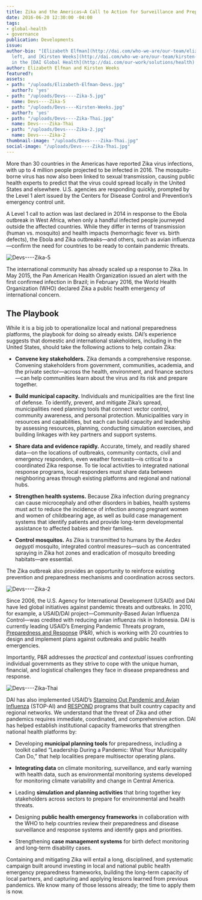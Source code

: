 ```yaml
---
title: Zika and the Americas—A Call to Action for Surveillance and Preparedness
date: 2016-06-20 12:30:00 -04:00
tags:
- global-health
- governance
publication: Developments
issue: 
author-bio: "[Elizabeth Elfman](http://dai.com/who-we-are/our-team/elizabeth-elfman),
  left, and [Kirsten Weeks](http://dai.com/who-we-are/our-team/kirsten-weeks) work
  in the [DAI Global Health](http://dai.com/our-work/solutions/health) team."
author: Elizabeth Elfman and Kirsten Weeks
featured?: 
assets:
- path: "/uploads/Elizabeth-Elfman-Devs.jpg"
  author?: 'yes'
- path: "/uploads/Devs----Zika-5.jpg"
  name: Devs----Zika-5
- path: "/uploads/Devs----Kirsten-Weeks.jpg"
  author?: 'yes'
- path: "/uploads/Devs----Zika-Thai.jpg"
  name: Devs----Zika-Thai
- path: "/uploads/Devs----Zika-2.jpg"
  name: Devs----Zika-2
thumbnail-image: "/uploads/Devs----Zika-Thai.jpg"
social-image: "/uploads/Devs----Zika-Thai.jpg"
---
```


More than 30 countries in the Americas have reported Zika virus infections, with up to 4 million people projected to be infected in 2016. The mosquito-borne virus has now also been linked to sexual transmission, causing public health experts to predict that the virus could spread locally in the United States and elsewhere. U.S. agencies are responding quickly, prompted by the Level 1 alert issued by the Centers for Disease Control and Prevention’s emergency control unit. 




A Level 1 call to action was last declared in 2014 in response to the Ebola outbreak in West Africa, when only a handful infected people journeyed outside the affected countries. While they differ in terms of transmission (human vs. mosquito) and health impacts (hemorrhagic fever vs. birth defects), the Ebola and Zika outbreaks—and others, such as avian influenza—confirm the need for countries to be ready to contain pandemic threats. 

![Devs----Zika-5](/uploads/Devs----Zika-5.jpg "Brazil mobilizes its ZIKAZERO education campaign in February 2016. (Photo: Brazil Ministry of Cities.)") 

The international community has already scaled up a response to Zika. In May 2015, the Pan American Health Organization issued an alert with the first confirmed infection in Brazil; in February 2016, the World Health Organization (WHO) declared Zika a public health emergency of international concern.  

## The Playbook

While it is a big job to operationalize local and national preparedness platforms, the playbook for doing so already exists. DAI’s experience suggests that domestic and international stakeholders, including in the United States, should take the following actions to help contain Zika:

* **Convene key stakeholders.** Zika demands a comprehensive response. Convening stakeholders from government, communities, academia, and the private sector—across the health, environment, and finance sectors—can help communities learn about the virus and its risk and prepare together. 

* **Build municipal capacity.** Individuals and municipalities are the first line of defense. To identify, prevent, and mitigate Zika’s spread, municipalities need planning tools that connect vector control, community awareness, and personal protection. Municipalities vary in resources and capabilities, but each can build capacity and leadership by assessing resources, planning, conducting simulation exercises, and building linkages with key partners and support systems. 

* **Share data and evidence rapidly.** Accurate, timely, and readily shared data—on the locations of outbreaks, community contacts, civil and emergency responders, even weather forecasts—is critical to a coordinated Zika response. To tie local activities to integrated national response programs, local responders must share data between neighboring areas through existing platforms and regional and national hubs.

* **Strengthen health systems.** Because Zika infection during pregnancy can cause microcephaly and other disorders in babies, health systems must act to reduce the incidence of infection among pregnant women and women of childbearing age, as well as build case management systems that identify patients and provide long-term developmental assistance to affected babies and their families.

* **Control mosquitos.** As Zika is transmitted to humans by the *Aedes aegypti* mosquito, integrated control measures—such as concentrated spraying in Zika hot zones and eradication of mosquito breeding habitats—are essential.

The Zika outbreak also provides an opportunity to reinforce existing prevention and preparedness mechanisms and coordination across sectors.

![Devs----Zika-2](/uploads/Devs----Zika-2.jpg "Nurses, nursing technicians, and other health department officials in Paulinía, Sao Paolo, Brazil, receive an update in December 2015 about Zika and other viruses and about cases of microcephaly. (Credit: Prefeitura de Paulínia)") 

Since 2006, the U.S. Agency for International Development (USAID) and DAI have led global initiatives against pandemic threats and outbreaks. In 2010, for example, a USAID/DAI project—Community-Based Avian Influenza Control—was credited with reducing avian influenza risk in Indonesia. DAI is currently leading USAID’s Emerging Pandemic Threats program, [Preparedness and Response](http://dai.com/our-work/projects/worldwide%E2%80%94preparedness-and-response-pr) (P&R), which is working with 20 countries to design and implement plans against outbreaks and public health emergencies. 

Importantly, P&R addresses the *practical* and *contextual* issues confronting individual governments as they strive to cope with the unique human, financial, and logistical challenges they face in disease preparedness and response.

![Devs----Zika-Thai](/uploads/Devs----Zika-Thai.jpg "Public health practitioners in Thailand conduct an after-action review of a national preparedness and response simulation. DAI's USAID-funded Preparedness & Response program works with the government of Thailand to develop systems and policies that strengthen their capacity to prepare and respond to emerging pandemic threats.")

DAI has also implemented USAID’s [Stamping Out Pandemic and Avian Influenza](http://dai.com/our-work/projects/worldwide%E2%80%94stamping-out-pandemic-and-avian-influenza-stop-ai) (STOP-AI) and [RESPOND](http://dai.com/our-work/projects/worldwide%E2%80%94respond) programs that built country capacity and regional networks. We understand that the threat of Zika and other pandemics requires immediate, coordinated, and comprehensive action. DAI has helped establish institutional capacity frameworks that strengthen national health platforms by:

* Developing **municipal planning tools** for preparedness, including a toolkit called “Leadership During a Pandemic: What Your Municipality Can Do,” that help localities prepare multisector operating plans. 

* **Integrating data** on climate monitoring, surveillance, and early warning with health data, such as environmental monitoring systems developed for monitoring climate variability and change in Central America.

* Leading **simulation and planning activities** that bring together key stakeholders across sectors to prepare for environmental and health threats.

* Designing **public health emergency frameworks** in collaboration with the WHO to help countries review their preparedness and disease surveillance and response systems and identify gaps and priorities.

* Strengthening **case management systems** for birth defect monitoring and long-term disability cases.

Containing and mitigating Zika will entail a long, disciplined, and systematic campaign built around investing in local and national public health emergency preparedness frameworks, building the long-term capacity of local partners, and capturing and applying lessons learned from previous pandemics. We know many of those lessons already; the time to apply them is now.
